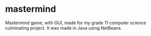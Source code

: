 # mastermind
Mastermind game, with GUI, made for my grade 11 computer science culminating project. It was made in Java using NetBeans.
